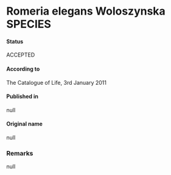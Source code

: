 # Romeria elegans Woloszynska SPECIES

#### Status
ACCEPTED

#### According to
The Catalogue of Life, 3rd January 2011

#### Published in
null

#### Original name
null

### Remarks
null